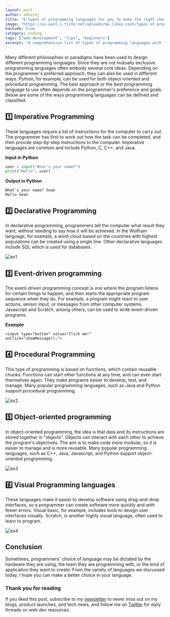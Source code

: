 ```yaml
---
layout: post
author: abhiraj
title: "6 types of programming languages for you to make the right choice."
image: "https://us-east-1.tixte.net/uploads/me.likes.cash/types-of-programming-languages.png"
hasCode: true
category: coding
tags: ["web-development", "tips", "beginners"]
excerpt: "A comprehensive list of types of programming languages with their use cases to help beginners choose their language of choice."
---
```


Many different philosophies or paradigms have been used to design different programming languages. Since they are not mutually exclusive. programming languages often embody several core ideas. Depending on the programmer's preferred approach, they can also be used in different ways. Python, for example, can be used for both object-oriented and procedural programming. The best approach or the best programming language to use often depends on the programmer's preference and goals. Below are some of the ways programming languages can be defined and classified.

## 1️⃣ Imperative Programming

These languages require a list of instructions for the computer to carry out. The programmer has first to work out how the task can be completed, and then provide step-by-step instructions to the computer. Imperative languages are common and include Python, C, C++, and Java.

**Input in Python**
```py
user = input("What's your name?")
print("Hello", user)
```

**Output in Python**
```
What's your name? Sean
Hello Sean
```

## 2️⃣ Declarative Programming

In declarative programming, programmers tell the computer what result they want, without needing to say how it will be achieved. In the Wolfram language, for example, a word cloud based on the countries with highest populations can be created using a single line. Other declarative languages include SQL which is used for databases.

![ex1](https://reference.wolfram.com/language/ref/Files/WordCloud.en/O_1.png)

## 3️⃣ Event-driven programming

The event-driven programming concept is one where the program listens for certain things to happen, and then starts the appropriate program sequence when they do. For example, a program might react to user actions, sensor input, or messages from other computer systems. Javascript and Scratch, among others, can be used to write event-driven programs.

**Example**

```
<input type="button" value="Click me!"
onClick="showMessage();">
```

## 4️⃣ Procedural Programming

This type of programming is based on functions, which contain reusable chunks. Functions can start other functions at any time, and can even start themselves again. They make programs easier to develop, test, and manage. Many popular programming languages, such as Java and Python support procedural programming.

![ex2](https://aaimagestore.s3.amazonaws.com/july2017/0014350.002.png)

## 5️⃣ Object-oriented programming

In object-oriented programming, the idea is that data and its instructions are stored together in "objects". Objects can interact with each other to achieve the program's objectives. The aim is to make code more modular, so it is easier to manage and is more reusable. Many popular programming languages, such as C++, Java, Javascript, and Python support object-oriented programming.

![ex3](https://cdn.ttgtmedia.com/rms/onlineimages/whatis-object_oriented_programming_half_column_mobile.png)

## 6️⃣ Visual Programming languages

These languages make it easier to develop software using drag-and-drop interfaces, so a programmer can create software more quickly and with fewer errors. Visual basic, for example, includes tools to design user interfaces visually. Scratch, is another highly visual language, often used to learn to program.

![ex4](https://s3-us-west-2.amazonaws.com/robogarden-new/Articles/upload/blogs/lg-what-is-visual-programming.jpg)

## Conclusion

Sometimes, programmers' choice of language may be dictated by the hardware they are using, the team they are programming with, or the kind of application they want to create. From the variety of languages we discussed today, I hope you can make a better choice in your language. 

### Thank you for reading

If you liked this post, subscribe to my [newsletter](https://abhirajbhowmick.substack.com)
to never miss out on my blogs, product launches, and tech news, and follow me on [Twitter](https://twitter.com/rainboestrykr) for daily threads on web dev resources.

